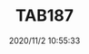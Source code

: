 ﻿---
layout: post 
title: TAB187
tags: FA 187
categories: housing-terminal
overview: 
series: FASTON
part_number: 3-187-0001
thumb_img: static/202011/475-thumb-20201102185711.jpg
image: static/202011/475-20201102185711.jpg
date: 2020/11/2 10:55:33
---



